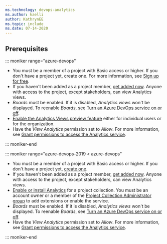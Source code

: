 ```yaml
---
ms.technology: devops-analytics
ms.author: kaelli
author: KathrynEE
ms.topic: include
ms.date: 07-14-2020
---
```


<a id="prerequisites">  </a>

## Prerequisites  


::: moniker range="azure-devops"

- You must be a member of a project with Basic access or higher. If you don't have a project yet, create one. For more information, see [Sign up for free](/azure/devops/user-guide/sign-up-invite-teammates). 
- If you haven't been added as a project member, [get added now](/azure/devops/organizations/accounts/add-organization-users). Anyone with access to the project, except stakeholders, can view Analytics views.
- *Boards* must be enabled. If it is disabled, *Analytics views* won't be displayed. To reenable *Boards*, see [Turn an Azure DevOps service on or off](/azure/devops/organizations/settings/set-services).
- [Enable the Analytics Views preview feature](/azure/devops/project/navigation/preview-features) either for individual users or for the organization. 
- Have the *View Analytics* permission set to *Allow*. For more information, see [Grant permissions to access the Analytics service](/azure/devops/report/powerbi/analytics-security).


::: moniker-end


::: moniker range="azure-devops-2019 < azure-devops"

- You must be a member of a project with Basic access or higher. If you don't have a project yet, [create one](/azure/devops/organizations/projects/create-project). 
- If you haven't been added as a project member, [get added now](/azure/devops/organizations/security/add-users-team-project). Anyone with access to the project, except stakeholders, can view Analytics views.
- [Enable or install Analytics](/azure/devops/report/dashboards/analytics-extension) for a project collection. You must be an account owner or a member of the [Project Collection Administrator group](/azure/devops/organizations/security/set-project-collection-level-permissions) to add extensions or enable the service.
- *Boards* must be enabled. If it is disabled, *Analytics views* won't be displayed. To reenable *Boards*, see [Turn an Azure DevOps service on or off](/azure/devops/organizations/settings/set-services).
- Have the *View Analytics* permission set to *Allow*. For more information, see [Grant permissions to access the Analytics service](/azure/devops/report/powerbi/analytics-security).

::: moniker-end

